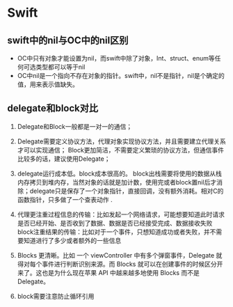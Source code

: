 # Swift

## swift中的nil与OC中的nil区别
- OC中只有对象才能设置为nil，而swift中除了对象，Int、struct、enum等任何可选类型都可以等于nil
- OC中nil是一个指向不存在对象的指针。swift中，nil不是指针，nil是个确定的值，用来表示值缺失。

## delegate和block对比
 
1. Delegate和Block一般都是一对一的通信； 
2. Delegate需要定义协议方法，代理对象实现协议方法，并且需要建立代理关系才可以实现通信； Block更加简洁，不需要定义繁琐的协议方法，但通信事件比较多的话，建议使用Delegate； 

3. delegate运行成本低。block成本很高的。
block出栈需要将使用的数据从栈内存拷贝到堆内存，当然对象的话就是加计数，使用完或者block置nil后才消除；delegate只是保存了一个对象指针，直接回调，没有额外消耗。相对C的函数指针，只多做了一个查表动作 .

4. 代理更注重过程信息的传输：比如发起一个网络请求，可能想要知道此时请求是否已经开始、是否收到了数据、数据是否已经接受完成、数据接收失败
block注重结果的传输：比如对于一个事件，只想知道成功或者失败，并不需要知道进行了多少或者额外的一些信息

5. Blocks 更清晰。比如 一个 viewController 中有多个弹窗事件，Delegate 就得对每个事件进行判断识别来源。而 Blocks 就可以在创建事件的时候区分开来了。这也是为什么现在苹果 API 中越来越多地使用 Blocks 而不是 Delegate。

6. block需要注意防止循环引用